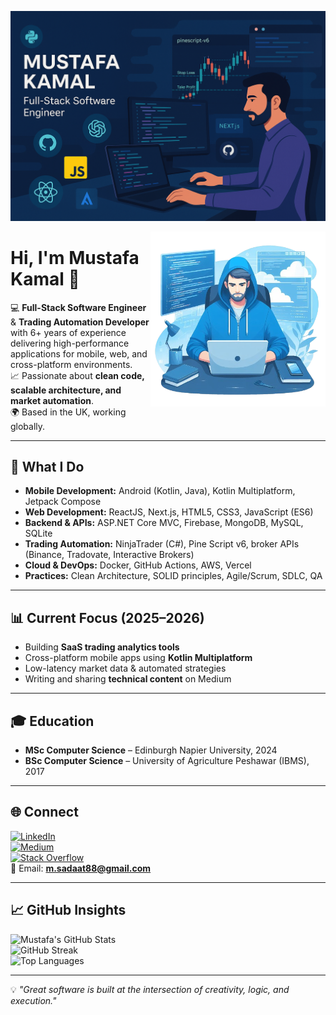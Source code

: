<!-- Banner Image -->
![Header](images/github-banner.png.png)

<img align="right" alt="Coding" width="280" src="https://raw.githubusercontent.com/mustafakamal88/mustafakamal88/main/images/vector.png" />

# Hi, I'm Mustafa Kamal 👋  

💻 **Full-Stack Software Engineer** & **Trading Automation Developer** with 6+ years of experience delivering high-performance applications for mobile, web, and cross-platform environments.  
📈 Passionate about **clean code, scalable architecture, and market automation**.  
🌍 Based in the UK, working globally.

---

## 🚀 What I Do
- **Mobile Development:** Android (Kotlin, Java), Kotlin Multiplatform, Jetpack Compose  
- **Web Development:** ReactJS, Next.js, HTML5, CSS3, JavaScript (ES6)  
- **Backend & APIs:** ASP.NET Core MVC, Firebase, MongoDB, MySQL, SQLite  
- **Trading Automation:** NinjaTrader (C#), Pine Script v6, broker APIs (Binance, Tradovate, Interactive Brokers)  
- **Cloud & DevOps:** Docker, GitHub Actions, AWS, Vercel  
- **Practices:** Clean Architecture, SOLID principles, Agile/Scrum, SDLC, QA

---

## 📊 Current Focus (2025–2026)
- Building **SaaS trading analytics tools**  
- Cross-platform mobile apps using **Kotlin Multiplatform**  
- Low-latency market data & automated strategies  
- Writing and sharing **technical content** on Medium

---

## 🎓 Education
- **MSc Computer Science** – Edinburgh Napier University, 2024  
- **BSc Computer Science** – University of Agriculture Peshawar (IBMS), 2017  

---

## 🌐 Connect
[![LinkedIn](https://img.shields.io/badge/LinkedIn-0077B5?style=flat&logo=linkedin&logoColor=white)](https://linkedin.com/in/mksadaat)  
[![Medium](https://img.shields.io/badge/Medium-12100E?style=flat&logo=medium&logoColor=white)](https://medium.com/@m.sadaat88)  
[![Stack Overflow](https://img.shields.io/badge/StackOverflow-FE7A16?style=flat&logo=stack-overflow&logoColor=white)](https://stackoverflow.com/users/11336765/m-k)  
📧 Email: **m.sadaat88@gmail.com**

---

## 📈 GitHub Insights
![Mustafa's GitHub Stats](https://github-readme-stats.vercel.app/api?username=mustafakamal88&theme=tokyonight&show_icons=true&count_private=true)  
![GitHub Streak](https://github-readme-streak-stats.herokuapp.com/?user=mustafakamal88&theme=tokyonight)  
![Top Languages](https://github-readme-stats.vercel.app/api/top-langs/?username=mustafakamal88&theme=tokyonight&layout=compact)

---

💡 *"Great software is built at the intersection of creativity, logic, and execution."*
